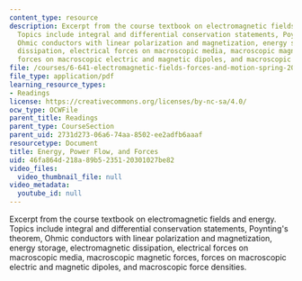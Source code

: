```yaml
---
content_type: resource
description: Excerpt from the course textbook on electromagnetic fields and energy.
  Topics include integral and differential conservation statements, Poynting's theorem,
  Ohmic conductors with linear polarization and magnetization, energy storage, electromagnetic
  dissipation, electrical forces on macroscopic media, macroscopic magnetic forces,
  forces on macroscopic electric and magnetic dipoles, and macroscopic force densities.
file: /courses/6-641-electromagnetic-fields-forces-and-motion-spring-2005/46fa864d218a89b5235120301027be82_11.pdf
file_type: application/pdf
learning_resource_types:
- Readings
license: https://creativecommons.org/licenses/by-nc-sa/4.0/
ocw_type: OCWFile
parent_title: Readings
parent_type: CourseSection
parent_uid: 2731d273-06a6-74aa-8502-ee2adfb6aaaf
resourcetype: Document
title: Energy, Power Flow, and Forces
uid: 46fa864d-218a-89b5-2351-20301027be82
video_files:
  video_thumbnail_file: null
video_metadata:
  youtube_id: null
---
```

Excerpt from the course textbook on electromagnetic fields and energy. Topics include integral and differential conservation statements, Poynting's theorem, Ohmic conductors with linear polarization and magnetization, energy storage, electromagnetic dissipation, electrical forces on macroscopic media, macroscopic magnetic forces, forces on macroscopic electric and magnetic dipoles, and macroscopic force densities.